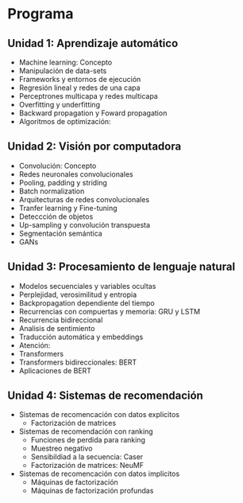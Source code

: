 Programa
========

Unidad 1: Aprendizaje automático
--------------------------------

* Machine learning: Concepto
* Manipulación de data-sets
* Frameworks y entornos de ejecución
* Regresión lineal y redes de una capa
* Perceptrones multicapa y redes multicapa
* Overfitting y underfitting
* Backward propagation y Foward propagation
* Algoritmos de optimización:

Unidad 2: Visión por computadora
--------------------------------

* Convolución: Concepto
* Redes neuronales convolucionales
* Pooling, padding y striding
* Batch normalization
* Arquitecturas de redes convolucionales
* Tranfer learning y Fine-tuning
* Deteccción de objetos
* Up-sampling y convolución transpuesta
* Segmentación semántica
* GANs

Unidad 3: Procesamiento de lenguaje natural
-------------------------------------------

* Modelos secuenciales y variables ocultas
* Perplejidad, verosimilitud y entropia
* Backpropagation dependiente del tiempo
* Recurrencias con compuertas y memoria: GRU y LSTM
* Recurrencia bidireccional
* Analisis de sentimiento
* Traducción automática y embeddings
* Atención:
* Transformers
* Transformers bidireccionales: BERT
* Aplicaciones de BERT

Unidad 4: Sistemas de recomendación
-----------------------------------

* Sistemas de recomencación con datos explicitos
    * Factorización de matrices
* Sistemas de recomendación con ranking
    * Funciones de perdida para ranking
    * Muestreo negativo
    * Sensibildiad a la secuencia: Caser
    * Factorización de matrices: NeuMF
* Sistemas de recomencación con datos implicitos
    * Máquinas de factorización
    * Máquinas de factorización profundas
